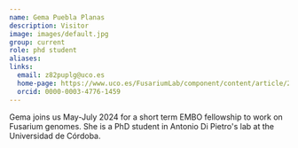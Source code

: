 ```yaml
---
name: Gema Puebla Planas
description: Visitor
image: images/default.jpg
group: current
role: phd student
aliases:
links:
  email: z82puplg@uco.es
  home-page: https://www.uco.es/FusariumLab/component/content/article/23-team/group-members/225-gema-puebla-planas?Itemid=107
  orcid: 0000-0003-4776-1459
---
```


Gema joins us May-July 2024 for a short term EMBO fellowship to work on Fusarium genomes. She is a PhD student in Antonio Di Pietro's lab at the Universidad de Córdoba.